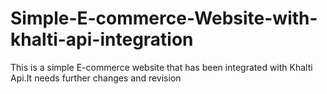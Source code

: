# Simple-E-commerce-Website-with-khalti-api-integration
This is a simple E-commerce website that has been integrated with Khalti Api.It needs  further changes and revision
